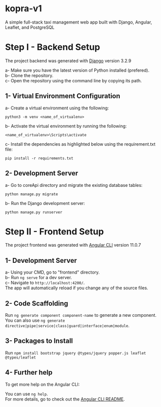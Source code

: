 # kopra-v1
A simple full-stack taxi management web app built with Django, Angular, Leaflet, and PostgreSQL

# Step I - Backend Setup

The project backend was generated with [Django](https://github.com/django/django) version 3.2.9

a- Make sure you have the latest version of Python installed (prefered).<br>
b- Clone the repository.<br>
c- Open the repository using the command line by copying its path.

## 1- Virtual Environment Configuration

a- Create a virtual environment using the following: <br>

`python3 -m venv <name_of_virtualenv>`

b- Activate the virtual environment by running the following:<br>

`<name_of_virtualenv>\Scripts\activate`

c- Install the dependencies as highlighted below using the requirement.txt file:<br>

`pip install -r requirements.txt`

## 2- Development Server

a- Go to coreApi directory and migrate the existing database tables:<br>

`python manage.py migrate`

b- Run the Django development server:<br>

`python manage.py runserver`

# Step II - Frontend Setup

The project frontend was generated with [Angular CLI](https://github.com/angular/angular-cli) version 11.0.7

## 1- Development Server

a- Using your CMD, go to "frontend" directory. <br>
b- Run `ng serve` for a dev server. <br>
c- Navigate to `http://localhost:4200/`. <br>
The app will automatically reload if you change any of the source files.

## 2- Code Scaffolding

Run `ng generate component component-name` to generate a new component. <br>
You can also use `ng generate directive|pipe|service|class|guard|interface|enum|module`.

## 3- Packages to Install

Run `npm install bootstrap jquery @types/jquery popper.js leaflet @types/leaflet`

## 4- Further help

To get more help on the Angular CLI:<br>

You can use `ng help`.<br>
For more details, go to check out the [Angular CLI README](https://github.com/angular/angular-cli/blob/master/README.md).
